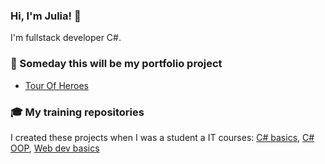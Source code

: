 ### Hi, I'm Julia! 👋 
I'm fullstack developer C#.

### 👀 Someday this will be my portfolio project
- [Tour Of Heroes](https://github.com/pinfib/TourOfHeroes)

### 🎓 My training repositories 
I created these projects when I was a student a IT courses: [C# basics](https://github.com/pinfib/AcademItsProgrammingFundamentals), [C# OOP](https://github.com/pinfib/AcademItsDorosh/tree/master/SharpOop1), [Web dev basics](https://github.com/pinfib/AcademItsClientSideWeb/tree/master/ClientSideWebOct20)

<!--
**pinfib/pinfib** is a ✨ _special_ ✨ repository because its `README.md` (this file) appears on your GitHub profile.

Here are some ideas to get you started:

- 🔭 I’m currently working on ...
- 🌱 I’m currently learning ...
- 👯 I’m looking to collaborate on ...
- 🤔 I’m looking for help with ...
- 💬 Ask me about ...
- 📫 How to reach me: ...
- 😄 Pronouns: ...
- ⚡ Fun fact: ...
-->
